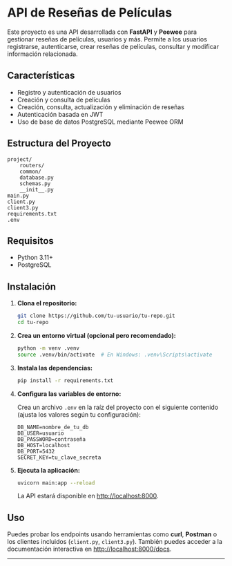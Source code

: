 # API de Reseñas de Películas

Este proyecto es una API desarrollada con **FastAPI** y **Peewee** para gestionar reseñas de películas, usuarios y más. Permite a los usuarios registrarse, autenticarse, crear reseñas de películas, consultar y modificar información relacionada.

## Características

- Registro y autenticación de usuarios
- Creación y consulta de películas
- Creación, consulta, actualización y eliminación de reseñas
- Autenticación basada en JWT
- Uso de base de datos PostgreSQL mediante Peewee ORM

## Estructura del Proyecto

```
project/
    routers/
    common/
    database.py
    schemas.py
    __init__.py
main.py
client.py
client3.py
requirements.txt
.env
```

## Requisitos

- Python 3.11+
- PostgreSQL

## Instalación

1. **Clona el repositorio:**

   ```sh
   git clone https://github.com/tu-usuario/tu-repo.git
   cd tu-repo
   ```

2. **Crea un entorno virtual (opcional pero recomendado):**

   ```sh
   python -m venv .venv
   source .venv/bin/activate  # En Windows: .venv\Scripts\activate
   ```

3. **Instala las dependencias:**

   ```sh
   pip install -r requirements.txt
   ```

4. **Configura las variables de entorno:**

   Crea un archivo `.env` en la raíz del proyecto con el siguiente contenido (ajusta los valores según tu configuración):

   ```
   DB_NAME=nombre_de_tu_db
   DB_USER=usuario
   DB_PASSWORD=contraseña
   DB_HOST=localhost
   DB_PORT=5432
   SECRET_KEY=tu_clave_secreta
   ```

5. **Ejecuta la aplicación:**

   ```sh
   uvicorn main:app --reload
   ```

   La API estará disponible en [http://localhost:8000](http://localhost:8000).

## Uso

Puedes probar los endpoints usando herramientas como **curl**, **Postman** o los clientes incluidos (`client.py`, `client3.py`). También puedes acceder a la documentación interactiva en [http://localhost:8000/docs](http://localhost:8000/docs).

---